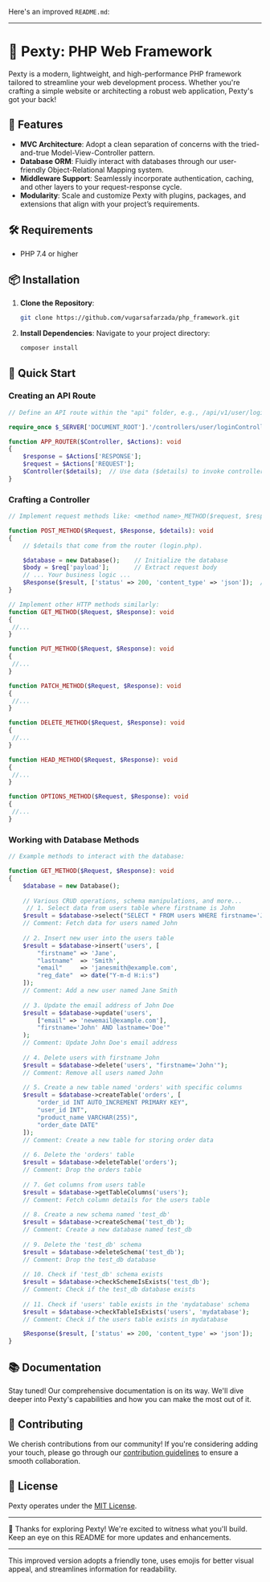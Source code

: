 Here's an improved `README.md`:

---

# 🚀 Pexty: PHP Web Framework

Pexty is a modern, lightweight, and high-performance PHP framework tailored to streamline your web development process. Whether you're crafting a simple website or architecting a robust web application, Pexty's got your back!

## 🌟 Features

- **MVC Architecture**: Adopt a clean separation of concerns with the tried-and-true Model-View-Controller pattern.
- **Database ORM**: Fluidly interact with databases through our user-friendly Object-Relational Mapping system.
- **Middleware Support**: Seamlessly incorporate authentication, caching, and other layers to your request-response cycle.
- **Modularity**: Scale and customize Pexty with plugins, packages, and extensions that align with your project’s requirements.

## 🛠️ Requirements

- PHP 7.4 or higher

## 📦 Installation

1. **Clone the Repository**:
   ```bash
   git clone https://github.com/vugarsafarzada/php_framework.git
   ```

2. **Install Dependencies**:
   Navigate to your project directory:
   ```bash
   composer install
   ```

## 🚀 Quick Start

### **Creating an API Route**
```php
// Define an API route within the "api" folder, e.g., /api/v1/user/login.php

require_once $_SERVER['DOCUMENT_ROOT'].'/controllers/user/loginController.php'; // Import necessary controllers

function APP_ROUTER($Controller, $Actions): void
{
    $response = $Actions['RESPONSE'];
    $request = $Actions['REQUEST'];
    $Controller($details);  // Use data ($details) to invoke controller methods
}
```

### **Crafting a Controller**
```php
// Implement request methods like: <method name>_METHOD($request, $response, $details)

function POST_METHOD($Request, $Response, $details): void
{
    // $details that come from the router (login.php).

    $database = new Database();    // Initialize the database
    $body = $req['payload'];       // Extract request body
    // ... Your business logic ...
    $Response($result, ['status' => 200, 'content_type' => 'json']);  // Send back a response
}

// Implement other HTTP methods similarly:
function GET_METHOD($Request, $Response): void
{
 //...
}

function PUT_METHOD($Request, $Response): void
{
 //...
}

function PATCH_METHOD($Request, $Response): void
{
 //...
}

function DELETE_METHOD($Request, $Response): void
{
 //...
}

function HEAD_METHOD($Request, $Response): void
{
 //...
}

function OPTIONS_METHOD($Request, $Response): void
{
 //...
}
```

### **Working with Database Methods**
```php
// Example methods to interact with the database:

function GET_METHOD($Request, $Response): void
{
    $database = new Database();
    
    // Various CRUD operations, schema manipulations, and more...
     // 1. Select data from users table where firstname is John
    $result = $database->select("SELECT * FROM users WHERE firstname='John'");
    // Comment: Fetch data for users named John
    
    // 2. Insert new user into the users table
    $result = $database->insert('users', [
        "firstname" => 'Jane',
        "lastname"  => 'Smith',
        "email"     => 'janesmith@example.com',
        "reg_date"  => date("Y-m-d H:i:s")
    ]);
    // Comment: Add a new user named Jane Smith
    
    // 3. Update the email address of John Doe
    $result = $database->update('users', 
        ["email" => 'newemail@example.com'], 
        "firstname='John' AND lastname='Doe'"
    );
    // Comment: Update John Doe's email address
    
    // 4. Delete users with firstname John
    $result = $database->delete('users', "firstname='John'");
    // Comment: Remove all users named John
    
    // 5. Create a new table named 'orders' with specific columns
    $result = $database->createTable('orders', [
        "order_id INT AUTO_INCREMENT PRIMARY KEY",
        "user_id INT",
        "product_name VARCHAR(255)",
        "order_date DATE"
    ]);
    // Comment: Create a new table for storing order data
    
    // 6. Delete the 'orders' table
    $result = $database->deleteTable('orders');
    // Comment: Drop the orders table
    
    // 7. Get columns from users table
    $result = $database->getTableColumns('users');
    // Comment: Fetch column details for the users table
    
    // 8. Create a new schema named 'test_db'
    $result = $database->createSchema('test_db');
    // Comment: Create a new database named test_db
    
    // 9. Delete the 'test_db' schema
    $result = $database->deleteSchema('test_db');
    // Comment: Drop the test_db database
    
    // 10. Check if 'test_db' schema exists
    $result = $database->checkSchemeIsExists('test_db');
    // Comment: Check if the test_db database exists
    
    // 11. Check if 'users' table exists in the 'mydatabase' schema
    $result = $database->checkTableIsExists('users', 'mydatabase');
    // Comment: Check if the users table exists in mydatabase

    $Response($result, ['status' => 200, 'content_type' => 'json']);
}
```

## 📚 Documentation

Stay tuned! Our comprehensive documentation is on its way. We'll dive deeper into Pexty's capabilities and how you can make the most out of it.

## 🤝 Contributing

We cherish contributions from our community! If you're considering adding your touch, please go through our [contribution guidelines](LINK_TO_CONTRIBUTING.md) to ensure a smooth collaboration.

## 📜 License

Pexty operates under the [MIT License](LICENSE).

---

🙏 Thanks for exploring Pexty! We're excited to witness what you'll build. Keep an eye on this README for more updates and enhancements.

--- 

This improved version adopts a friendly tone, uses emojis for better visual appeal, and streamlines information for readability.

